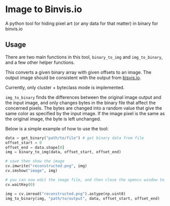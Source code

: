 # Image to Binvis.io

A python tool for hiding pixel art (or any data for that matter) in binary for binvis.io

## Usage

There are two main functions in this tool, `binary_to_img` and `img_to_binary`, and a few other helper functions.

This converts a given binary array with given offsets to an image. The output image should be consistent with the output from [bisvis.io](http://binvis.io).

Currently, only cluster + byteclass mode is implemented.

`img_to_binary` finds the differences between the original image output and the input image, and only changes bytes in the binary file that affect the concerned pixels. The bytes are changed into a random value that give the same color as specified by the input image. If the image pixel is the same as the original image, the byte is left unchanged.

Below is a simple example of how to use the tool:

```python
data = get_binary("path/to/file") # get binary data from file
offset_start = 0
offset_end = data.shape[0]
img = binary_to_img(data, offset_start, offset_end)

# save then show the image
cv.imwrite("reconstructed.png", img)
cv.imshow("image", img)

# you can now edit the image file, and then close the opencv window to use the edited file
cv.waitKey(0)

img = cv.imread("reconstructed.png").astype(np.uint8)
img_to_binary(img, "path/to/output", data, offset_start, offset_end)
```
